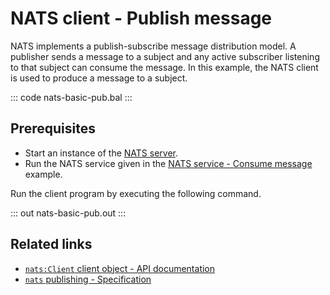 # NATS client - Publish message

NATS implements a publish-subscribe message distribution model. A publisher sends a message to a subject and any active subscriber listening to that subject can consume the message. In this example, the NATS client is used to produce a message to a subject.

::: code nats-basic-pub.bal :::

## Prerequisites
- Start an instance of the [NATS server](https://docs.nats.io/nats-concepts/what-is-nats/walkthrough_setup).
- Run the NATS service given in the [NATS service - Consume message](/learn/by-example/nats-basic-sub/) example.

Run the client program by executing the following command.

::: out nats-basic-pub.out :::

## Related links
- [`nats:Client` client object - API documentation](https://lib.ballerina.io/ballerinax/nats/latest/clients/Client)
- [`nats` publishing - Specification](https://github.com/ballerina-platform/module-ballerinax-nats/blob/master/docs/spec/spec.md#3-publishing)
